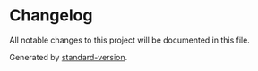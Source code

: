 # Changelog

All notable changes to this project will be documented in this file.

Generated by [standard-version](https://github.com/conventional-changelog/standard-version).
